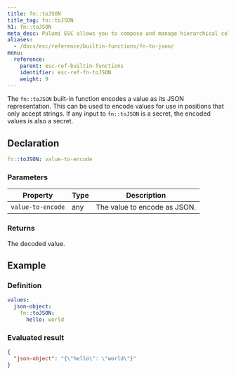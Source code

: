 ```yaml
---
title: fn::toJSON
title_tag: fn::toJSON
h1: fn::toJSON
meta_desc: Pulumi ESC allows you to compose and manage hierarchical collections of configuration and secrets and consume them in various ways.
aliases:
  - /docs/esc/reference/builtin-functions/fn-to-json/
menu:
  reference:
    parent: esc-ref-builtin-functions
    identifier: esc-ref-fn-toJSON
    weight: 9
---
```


The `fn::toJSON` built-in function encodes a value as its JSON representation. This can be used to encode values for use in positions that only accept strings. If any input to `fn::toJSON` is a secret, the encoded values is also a secret.

## Declaration

```yaml
fn::toJSON: value-to-encode
```

### Parameters

| Property          | Type   | Description                                                       |
|-------------------|--------|-------------------------------------------------------------------|
| `value-to-encode` | any    | The value to encode as JSON.

### Returns

The decoded value.

## Example

### Definition

```yaml
values:
  json-object:
    fn::toJSON:
      hello: world
```

### Evaluated result

```json
{
  "json-object": "{\"hello\": \"world\"}"
}
```
